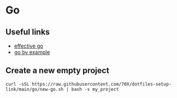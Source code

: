 # Go

## Useful links

- [effective go](https://go.dev/doc/effective_go)
- [go by example](https://gobyexample.com/)

## Create a new empty project

`curl -sSL https://raw.githubusercontent.com/70X/dotfiles-setup-link/main/go/new-go.sh | bash -s my_project`
